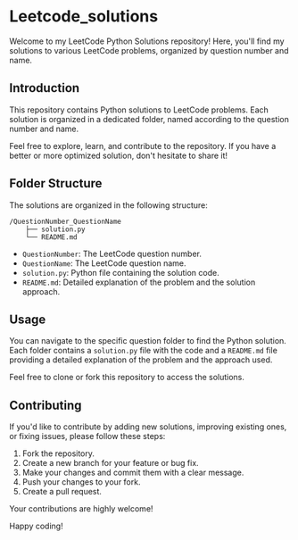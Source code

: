 # Leetcode_solutions

Welcome to my LeetCode Python Solutions repository! Here, you'll find my solutions to various LeetCode problems, organized by question number and name.

## Introduction

This repository contains Python solutions to LeetCode problems. Each solution is organized in a dedicated folder, named according to the question number and name.

Feel free to explore, learn, and contribute to the repository. If you have a better or more optimized solution, don't hesitate to share it!

## Folder Structure

The solutions are organized in the following structure:

```
/QuestionNumber_QuestionName
    ├── solution.py
    └── README.md
```

- `QuestionNumber`: The LeetCode question number.
- `QuestionName`: The LeetCode question name.
- `solution.py`: Python file containing the solution code.
- `README.md`: Detailed explanation of the problem and the solution approach.

## Usage

You can navigate to the specific question folder to find the Python solution. Each folder contains a `solution.py` file with the code and a `README.md` file providing a detailed explanation of the problem and the approach used.

Feel free to clone or fork this repository to access the solutions.

## Contributing

If you'd like to contribute by adding new solutions, improving existing ones, or fixing issues, please follow these steps:

1. Fork the repository.
2. Create a new branch for your feature or bug fix.
3. Make your changes and commit them with a clear message.
4. Push your changes to your fork.
5. Create a pull request.

Your contributions are highly welcome!

Happy coding!
```

